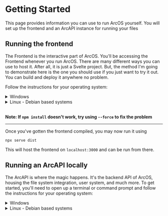 # Getting Started

This page provides information you can use to run ArcOS yourself. You will set up the frontend and an ArcAPI instance for running your files

## Running the frontend

The Frontend is the interactive part of ArcOS. You'll be accessing the Frontend whenever you run ArcOS. There are many different ways you can use to host it. After all, it is just a Svelte project. But, the method I'm going to demonstrate here is the one you should use if you just want to try it out. You can build and deploy it anywhere no problem.

Follow the instructions for your operating system:

<details>

<summary>Windows</summary>

Prerequisites:

- NPM and NodeJS ([Download](https://nodejs.org/))
- Git ([Download](https://git-scm.com/))

Execute the following commands in order to run the frontend:

```batch
> git clone https://github.com/IzK-ArcOS/ArcOS-Frontend

> cd ArcOS-Frontend

> npm install 
> npm run dev
```

</details>

<details>

<summary>Linux - Debian based systems</summary>

Install the prerequisites and update NodeJS using [n](https://www.npmjs.com/package/n):

```bash
$ sudo apt install -y git nodejs npm
$ sudo npm i -g n
$ sudo n latest
```

Execute the following commands in order to run the frontend:

```bash
$ git clone https://github.com/IzK-ArcOS/ArcOS-Frontend

$ cd ArcOS-Frontend

$ npm install
$ npm run dev
```

</details>
<br>

**Note: If `npm install` doesn't work, try using `--force` to fix the problem**

---

<!-- Once those commands have been executed the frontend should be running on port `5173`. Open this port in your browser, and you'll be presented with the First Time Setup. Of course, in order to get the most out of your instance, you may want to get an ArcAPI running as well. -->

Once you've gotten the frontend compiled, you may now run it using
```
npx serve dist
```

This will host the frontend on `localhost:3000` and can be run from there.

## Running an ArcAPI locally

The ArcAPI is where the magic happens. It's the backend API of ArcOS, housing the file system integration, user system, and much more. To get started, you'll need to open up a terminal or command prompt and follow the instructions for your operating system:

<details>

<summary>Windows</summary>

First, install the prerequisites:

- NPM and NodeJS ([Download](https://nodejs.org/))
- Git ([Download](https://git-scm.com/))

Next, we'll clone the repository and start it for the first time:

```bat
> git clone https://github.com/IzK-ArcOS/ArcOS-API-v1

> cd ArcOS-API-v1
> npm install
> npm start
```

This will create the following items:

- `./fs`: This is where the user ArcFS instances are stored;
- `./db`: This is the database directory which houses everything from preferences to the Argon2 hashes;
- `./template`: This is the user template
- `./config.json`: This is the configuration file in which you can customize things like directory locations and the ArcAPI port.

</details>

<details>

<summary>Linux - Debian based systems</summary>

Install the prerequisites and update NodeJS using [n](https://www.npmjs.com/package/n):

```bash
$ sudo apt install -y git nodejs npm
$ sudo npm i -g n
$ sudo n latest
```

Next, we'll clone the repository and start it for the first time:

```bat
$ git clone https://github.com/IzK-ArcOS/ArcOS-API-v1

$ cd ArcOS-API-v1
$ npm install
$ npm start
```

This will create the following items:

- `./fs`: This is where the user ArcFS instances are stored;
- `./db`: This is the database directory which houses everything from preferences to the Argon2 hashes;
- `./template`: This is the user template
- `./config.json`: This is the configuration file in which you can customize things like directory locations and the ArcAPI port.

> ⚠️ **ArcAPI is developed on Windows.** Initial testing shows that it runs fine on Linux but we can't get guarantee that it will for you as well.

</details>
